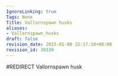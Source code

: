 ```yaml
---
IgnoreLinking: true
Tags: None
Title: Vallornspawn husks
aliases:
- Vallornspawn_husks
draft: false
revision_date: 2015-01-08 22:17:10+00:00
revision_id: 30139
---
```


#REDIRECT Vallornspawn husk